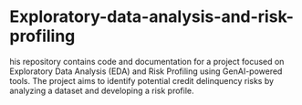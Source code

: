 # Exploratory-data-analysis-and-risk-profiling
his repository contains code and documentation for a project focused on Exploratory Data Analysis (EDA) and Risk Profiling using GenAI-powered tools. The project aims to identify potential credit delinquency risks by analyzing a dataset and developing a risk profile.
